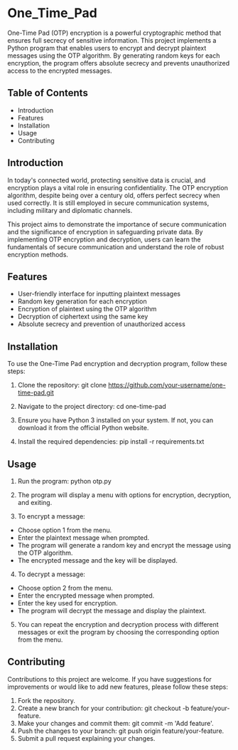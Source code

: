 # One_Time_Pad
One-Time Pad (OTP) encryption is a powerful cryptographic method that ensures full secrecy of sensitive information. This project implements a Python program that enables users to encrypt and decrypt plaintext messages using the OTP algorithm. By generating random keys for each encryption, the program offers absolute secrecy and prevents unauthorized access to the encrypted messages.

## Table of Contents
* Introduction
* Features
* Installation
* Usage
* Contributing


## Introduction
In today's connected world, protecting sensitive data is crucial, and encryption plays a vital role in ensuring confidentiality. The OTP encryption algorithm, despite being over a century old, offers perfect secrecy when used correctly. It is still employed in secure communication systems, including military and diplomatic channels.

This project aims to demonstrate the importance of secure communication and the significance of encryption in safeguarding private data. By implementing OTP encryption and decryption, users can learn the fundamentals of secure communication and understand the role of robust encryption methods.

## Features
* User-friendly interface for inputting plaintext messages
* Random key generation for each encryption
* Encryption of plaintext using the OTP algorithm
* Decryption of ciphertext using the same key
* Absolute secrecy and prevention of unauthorized access

## Installation
To use the One-Time Pad encryption and decryption program, follow these steps:

1. Clone the repository:
    git clone https://github.com/your-username/one-time-pad.git
2. Navigate to the project directory:
   cd one-time-pad
3. Ensure you have Python 3 installed on your system. If not, you can download it from the official Python website.

4. Install the required dependencies:
   pip install -r requirements.txt
   
## Usage
1. Run the program:
python otp.py

2. The program will display a menu with options for encryption, decryption, and exiting.

3. To encrypt a message:
* Choose option 1 from the menu.
* Enter the plaintext message when prompted.
* The program will generate a random key and encrypt the message using the OTP algorithm.
* The encrypted message and the key will be displayed.
4. To decrypt a message:

* Choose option 2 from the menu.
* Enter the encrypted message when prompted.
* Enter the key used for encryption.
* The program will decrypt the message and display the plaintext.
5. You can repeat the encryption and decryption process with different messages or exit the program by choosing the corresponding option from the menu.


## Contributing
Contributions to this project are welcome. If you have suggestions for improvements or would like to add new features, please follow these steps:

1. Fork the repository.
2. Create a new branch for your contribution: git checkout -b feature/your-feature.
3. Make your changes and commit them: git commit -m 'Add feature'.
4. Push the changes to your branch: git push origin feature/your-feature.
5. Submit a pull request explaining your changes.    
    
